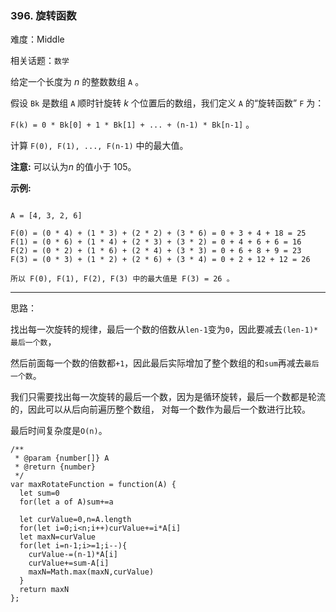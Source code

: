 ### 396. 旋转函数

难度：Middle

相关话题：`数学`

给定一个长度为 *n*  的整数数组 `A` 。



假设 `Bk` 是数组 `A` 顺时针旋转 *k*  个位置后的数组，我们定义 `A` 的&ldquo;旋转函数&rdquo; `F` 为：



 `F(k) = 0 * Bk[0] + 1 * Bk[1] + ... + (n-1) * Bk[n-1]` 。



计算 `F(0), F(1), ..., F(n-1)` 中的最大值。



**注意:** 
可以认为*n*  的值小于 105。



**示例:** 





```

A = [4, 3, 2, 6]

F(0) = (0 * 4) + (1 * 3) + (2 * 2) + (3 * 6) = 0 + 3 + 4 + 18 = 25
F(1) = (0 * 6) + (1 * 4) + (2 * 3) + (3 * 2) = 0 + 4 + 6 + 6 = 16
F(2) = (0 * 2) + (1 * 6) + (2 * 4) + (3 * 3) = 0 + 6 + 8 + 9 = 23
F(3) = (0 * 3) + (1 * 2) + (2 * 6) + (3 * 4) = 0 + 2 + 12 + 12 = 26

所以 F(0), F(1), F(2), F(3) 中的最大值是 F(3) = 26 。

```



-----

思路：

找出每一次旋转的规律，最后一个数的倍数从`len-1`变为`0`，因此要减去`(len-1)*最后一个数`，

然后前面每一个数的倍数都`+1`，因此最后实际增加了整个数组的和`sum`再减去`最后一个数`。

我们只需要找出每一次旋转的最后一个数，因为是循环旋转，最后一个数都是轮流的，因此可以从后向前遍历整个数组，
对每一个数作为最后一个数进行比较。

最后时间复杂度是`O(n)`。


```
/**
 * @param {number[]} A
 * @return {number}
 */
var maxRotateFunction = function(A) {
  let sum=0
  for(let a of A)sum+=a
  
  let curValue=0,n=A.length
  for(let i=0;i<n;i++)curValue+=i*A[i]
  let maxN=curValue
  for(let i=n-1;i>=1;i--){
    curValue-=(n-1)*A[i]
    curValue+=sum-A[i]
    maxN=Math.max(maxN,curValue)
  }
  return maxN
};



```

